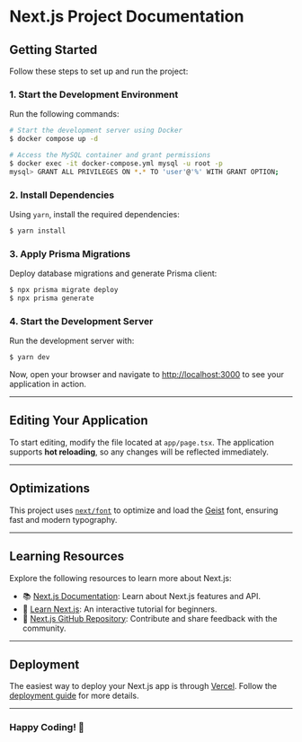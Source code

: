 # Next.js Project Documentation

## Getting Started

Follow these steps to set up and run the project:

### 1. Start the Development Environment

Run the following commands:

```bash
# Start the development server using Docker
$ docker compose up -d

# Access the MySQL container and grant permissions
$ docker exec -it docker-compose.yml mysql -u root -p
mysql> GRANT ALL PRIVILEGES ON *.* TO 'user'@'%' WITH GRANT OPTION;
```

### 2. Install Dependencies

Using `yarn`, install the required dependencies:

```bash
$ yarn install
```

### 3. Apply Prisma Migrations

Deploy database migrations and generate Prisma client:

```bash
$ npx prisma migrate deploy
$ npx prisma generate
```

### 4. Start the Development Server

Run the development server with:

```bash
$ yarn dev
```

Now, open your browser and navigate to [http://localhost:3000](http://localhost:3000) to see your application in action.

---

## Editing Your Application

To start editing, modify the file located at `app/page.tsx`. The application supports **hot reloading**, so any changes will be reflected immediately.

---

## Optimizations

This project uses [`next/font`](https://nextjs.org/docs/app/building-your-application/optimizing/fonts) to optimize and load the [Geist](https://vercel.com/font) font, ensuring fast and modern typography.

---

## Learning Resources

Explore the following resources to learn more about Next.js:

- 📚 [Next.js Documentation](https://nextjs.org/docs): Learn about Next.js features and API.
- 🏫 [Learn Next.js](https://nextjs.org/learn): An interactive tutorial for beginners.
- 🔗 [Next.js GitHub Repository](https://github.com/vercel/next.js): Contribute and share feedback with the community.

---

## Deployment

The easiest way to deploy your Next.js app is through [Vercel](https://vercel.com/new?utm_medium=default-template&filter=next.js&utm_source=create-next-app&utm_campaign=create-next-app-readme). Follow the [deployment guide](https://nextjs.org/docs/app/building-your-application/deploying) for more details.

---

### **Happy Coding!** 🚀
